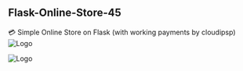 ## Flask-Online-Store-45
💳 Simple Online Store on Flask (with working payments by cloudipsp) <br>
![Logo](https://i.ibb.co/W3PbWqk/Google-Chrome.jpg)

![Logo](https://i.ibb.co/SJNs1BT/Fondy-payment-gateway-Google-Chrome.jpg)
